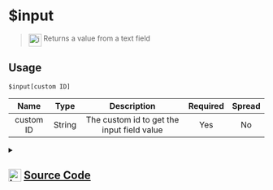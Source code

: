 # $input
> <img align="top" src="https://upload.wikimedia.org/wikipedia/commons/thumb/e/e4/Infobox_info_icon.svg/160px-Infobox_info_icon.svg.png?20150409153300" alt="image" width="25" height="auto"> Returns a value from a text field
## Usage
```
$input[custom ID]
```
| Name | Type | Description | Required | Spread
| :---: | :---: | :---: | :---: | :---: |
custom ID | String | The custom id to get the input field value | Yes | No
<details>
<summary>
    
## <img align="top" src="https://cdn4.iconfinder.com/data/icons/iconsimple-logotypes/512/github-512.png" alt="image" width="25" height="auto">  [Source Code](https://github.com/tryforge/ForgeScript-V2/blob/main/src/native/input.ts)
    
</summary>
    
```ts
import { ArgType, NativeFunction, Return } from "../structures"

export default new NativeFunction({
    name: "$input",
    version: "1.0.0",
    description: "Returns a value from a text field",
    brackets: true,
    unwrap: true,
    args: [
        {
            name: "custom ID",
            description: "The custom id to get the input field value",
            rest: false,
            type: ArgType.String,
            required: true,
        },
    ],
    execute(ctx, [id]) {
        return Return.success(
            ctx.interaction?.isModalSubmit() ? ctx.interaction.fields.getTextInputValue(id) : undefined
        )
    },
})

```
    
</details>